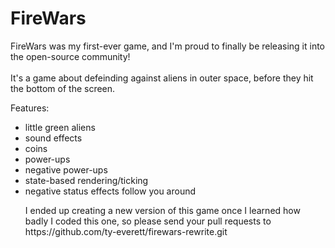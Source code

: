 <h1>FireWars</h1>
<p>
FireWars was my first-ever game, and I'm proud to finally be releasing it into the open-source community!
<br>
<br>
It's a game about defeinding against aliens in outer space, before they hit the bottom of the screen.
</p>
Features:
<ul>
<li>little green aliens</li>
<li>sound effects</li>
<li>coins</li>
<li>power-ups</li>
<li>negative power-ups</li>
<li>state-based rendering/ticking</li>
<li>negative status effects follow you around</li>
<p>
I ended up creating a new version of this game once I learned how badly I coded this one, so please send your pull requests to
https://github.com/ty-everett/firewars-rewrite.git
</p>
